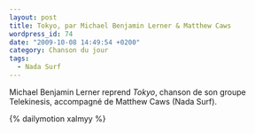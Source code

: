```yaml
---
layout: post
title: Tokyo, par Michael Benjamin Lerner & Matthew Caws
wordpress_id: 74
date: "2009-10-08 14:49:54 +0200"
category: Chanson du jour
tags:
  - Nada Surf
---
```


Michael Benjamin Lerner reprend _Tokyo_, chanson de son groupe Telekinesis,
accompagné de Matthew Caws (Nada Surf).

{% dailymotion xalmyy %}
